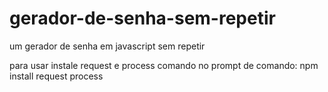 # gerador-de-senha-sem-repetir
um gerador de senha em javascript sem repetir


para usar instale request e process
comando no prompt de comando: npm install request process

